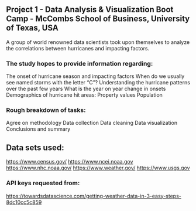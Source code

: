 ## Project 1 - Data Analysis &amp; Visualization Boot Camp - McCombs School of Business, University of Texas, USA

A group of world renowned data scientists took upon themselves to analyze the correlations between hurricanes and impacting factors.

### The study hopes to provide information regarding:
 The onset of hurricane season and impacting factors
 When do we usually see named storms with the letter “C”?
 Understanding the hurricane patterns over the past few years
What is the year on year change in onsets
Demographics of hurricane hit areas:
Property values
Population

### Rough breakdown of tasks:
Agree on methodology
Data collection
Data cleaning
Data visualization
Conclusions and summary

## Data sets used:
https://www.census.gov/
https://www.ncei.noaa.gov
https://www.nhc.noaa.gov/
https://www.weather.gov/
https://www.usgs.gov

### API keys requested from:
https://towardsdatascience.com/getting-weather-data-in-3-easy-steps-8dc10cc5c859
